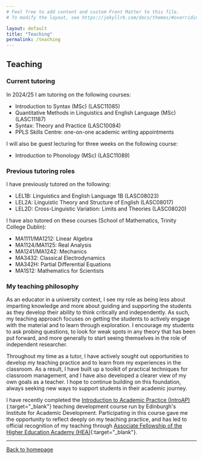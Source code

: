 ```yaml
---
# Feel free to add content and custom Front Matter to this file.
# To modify the layout, see https://jekyllrb.com/docs/themes/#overriding-theme-defaults

layout: default
title: "Teaching"
permalink: /teaching
---
```


## Teaching

### Current tutoring

In 2024/25 I am tutoring on the following courses:

* Introduction to Syntax (MSc) (LASC11085)
* Quantitative Methods in Linguistics and English Language (MSc) (LASC11187)
* Syntax: Theory and Practice (LASC10084)
* PPLS Skills Centre: one-on-one academic writing appointments

I will also be guest lecturing for three weeks on the following course:

* Introduction to Phonology (MSc) (LASC11089)

### Previous tutoring roles

I have previously tutored on the following:
* LEL1B: Linguistics and English Language 1B (LASC08023)
* LEL2A: Linguistic Theory and Structure of English (LASC08017)
* LEL2D: Cross-Linguistic Variation: Limits and Theories (LASC08020)

I have also tutored on these courses (School of Mathematics, Trinity College Dublin):
* MA1111/MA1212: Linear Algebra
* MA1124/MA1125: Real Analysis
* MA1241/MA1242: Mechanics
* MA3432: Classical Electrodynamics
* MA342H: Partial Differential Equations
* MA1S12: Mathematics for Scientists

### My teaching philosophy

As an educator in a university context, I see my role as being less about imparting knowledge and more about guiding and supporting the students as they develop their ability to think critically and independently. As such, my teaching approach focuses on getting the students to actively engage with the material and to learn through exploration. I encourage my students to ask probing questions, to look for weak spots in any theory that has been put forward, and more generally to start seeing themselves in the role of independent researcher.

Throughout my time as a tutor, I have actively sought out opportunities to develop my teaching practice and to learn from my experiences in the classroom. As a result, I have built up a toolkit of practical techniques for classroom management, and I have also developed a clearer view of my own goals as a teacher. I hope to continue building on this foundation, always seeking new ways to support students in their academic journey.

I have recently completed the [Introduction to Academic Practice (IntroAP)](https://institute-academic-development.ed.ac.uk/learning-teaching/cpd/intro-ap){:target="_blank"} teaching development course run by Edinburgh's Institute for Academic Development. Participating in this course gave me the opportunity to reflect deeply on my teaching practice, and has led to official recognition of my teaching through [Associate Fellowship of the Higher Education Academy (HEA)](https://advance-he.ac.uk/fellowship/associate-fellowship){:target="_blank"}.

* * *

[Back to homepage](./)